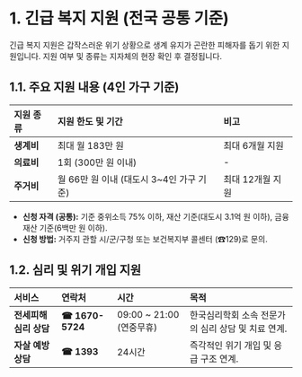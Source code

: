 # 1. 긴급 복지 지원 (전국 공통 기준)

긴급 복지 지원은 갑작스러운 위기 상황으로 생계 유지가 곤란한 피해자를 돕기 위한 지원입니다. 지원 여부 및 종류는 지자체의 현장 확인 후 결정됩니다.

## 1.1. 주요 지원 내용 (4인 가구 기준)

| 지원 종류 | 지원 한도 및 기간 | 비고 |
| :--- | :--- | :--- |
| **생계비** | 최대 월 183만 원 | 최대 6개월 지원 |
| **의료비** | 1회 (300만 원 이내) | - |
| **주거비** | 월 66만 원 이내 (대도시 3~4인 가구 기준) | 최대 12개월 지원 |

* **신청 자격 (공통):** 기준 중위소득 75% 이하, 재산 기준(대도시 3.1억 원 이하), 금융재산 기준(6백만 원 이하).
* **신청 방법:** 거주지 관할 시/군/구청 또는 보건복지부 콜센터 (☎129)로 문의.

## 1.2. 심리 및 위기 개입 지원

| 서비스 | 연락처 | 시간 | 목적 |
| :--- | :--- | :--- | :--- |
| **전세피해 심리 상담** | **☎ 1670-5724** | 09:00 ~ 21:00 (연중무휴) | 한국심리학회 소속 전문가의 심리 상담 및 치료 연계. |
| **자살 예방 상담** | **☎ 1393** | 24시간 | 즉각적인 위기 개입 및 응급 구조 연계. |